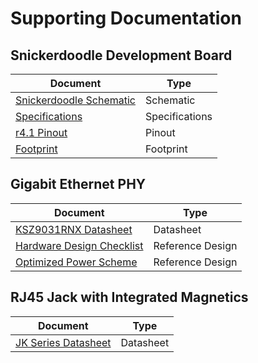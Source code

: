 # Supporting Documentation

## Snickerdoodle Development Board

<!-- <img src=https://krtkl.com/wp-content/uploads/2019/05/snickerdoodle-cj-down-1200x375.png> -->

| Document                                                                                                                                        | Type           |
| ----------------------------------------------------------------------------------------------------------------------------------------------- | -------------- |
| [Snickerdoodle Schematic](https://raw.githubusercontent.com/krtkl/open-source-schematics/master/snickerdoodle/snickerdoodle-schematic-r4p1.pdf) | Schematic      |
| [Specifications](https://krtkl.com/resources/docs/#specs-snickerdoodle)                                                                         | Specifications |
| [r4.1 Pinout](https://krtkl.com/uploads/pinout-r4.1.pdf)                                                                                        | Pinout         |
| [Footprint](https://krtkl.com/uploads/footprint-snickerdoodle.pdf)                                                                              | Footprint      |

## Gigabit Ethernet PHY

<!-- <img src=https://www.microchip.com/_images/products/medium/041233a1fdc57dbe34369f35a1d2452f.png width=20%> -->

| Document                                                                                                                 | Type             |
| ------------------------------------------------------------------------------------------------------------------------ | ---------------- |
| [KSZ9031RNX Datasheet](http://ww1.microchip.com/downloads/en/DeviceDoc/00002117F.pdf)                                    | Datasheet        |
| [Hardware Design Checklist](http://ww1.microchip.com/downloads/en/DeviceDoc/KSZ9031RNX-HW-Design-Checklist-00003391.pdf) | Reference Design |
| [Optimized Power Scheme](http://ww1.microchip.com/downloads/en/Appnotes/ANLAN206-UNG.pdf)                                | Reference Design |

## RJ45 Jack with Integrated Magnetics

<!-- <img src=https://media.digikey.com/Photos/Pulse%20Photos/JK0654219NL.jpg width=20%/> -->

| Document                                                                                        | Type      |
| ----------------------------------------------------------------------------------------------- | --------- |
| [JK Series Datasheet](https://media.digikey.com/pdf/Data%20Sheets/Pulse%20PDFs/JK%20Series.pdf) | Datasheet |

